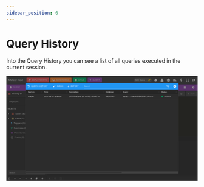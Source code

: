 ```yaml
---
sidebar_position: 6
---
```


# Query History

Into the Query History you can see a list of all queries executed in the current session.

![alt text](../../../assets/client/client-query-history.png "Client - Query History")